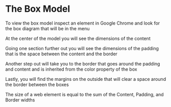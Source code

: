 # The Box Model

To view the box model inspect an element in Google Chrome and look for the box diagram that will be in the menu

At the center of the model you will see the dimensions of the content

Going one section further out you will see the dimensions of the padding that is the space between the content and the border

Another step out will take you to the border that goes around the padding and content and is inherited from the color property of the box

Lastly, you will find the margins on the outside that will clear a space around the border between the boxes

The size of a web element is equal to the sum of the Content, Padding, and Border widths
